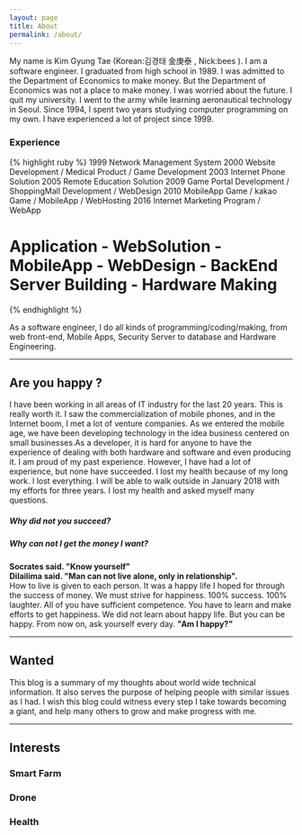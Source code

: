 ```yaml
---
layout: page
title: About
permalink: /about/
---
```

<p>My name is Kim Gyung Tae (Korean:김경태 金庚泰 , Nick:bees ). I am a software engineer. I graduated from high school in 1989. I was admitted to the Department of Economics to make money. But the Department of Economics was not a place to make money. I was worried about the future. I quit my university. I went to the army while learning aeronautical technology in Seoul. Since 1994, I spent two years studying computer programming on my own. I have experienced a lot of project since 1999.</p> 

### Experience
{% highlight ruby %}
1999 Network Management System
2000 Website Development / Medical Product / Game Development
2003 Internet Phone Solution
2005 Remote Education Solution
2009 Game Portal Development / ShoppingMall Development / WebDesign
2010 MobileApp Game / kakao Game / MobileApp / WebHosting
2016 Internet Marketing Program  / WebApp   
# Application - WebSolution - MobileApp - WebDesign - BackEnd Server Building - Hardware Making
{% endhighlight %}


<p>As a software engineer, I do all kinds of programming/coding/making, from web front-end, Mobile Apps, Security Server to database and Hardware Engineering.</p>

<hr />

<h2 id="Are you happy?">Are you happy ?</h2>
<p>I have been working in all areas of IT industry for the last 20 years. This is really worth it. I saw the commercialization of mobile phones, and in the Internet boom, I met a lot of venture companies. As we entered the mobile age, we have been developing technology in the idea business centered on small businesses.As a developer, it is hard for anyone to have the experience of dealing with both hardware and software and even producing it. I am proud of my past experience. However, I have had a lot of experience, but none have succeeded. I lost my health because of my long work. I lost everything. I will be able to walk outside in January 2018 with my efforts for three years. I lost my health and asked myself many questions. <br>
<h5> Why did not you succeed? </h5>
<h5> Why can not I get the money I want?</h5>
<b>Socrates said. "Know yourself"</b> <br>
<b>Dilailima said. "Man can not live alone, only in relationship".</b><br> 
How to live is given to each person. It was a happy life I hoped for through the success of money. We must strive for happiness. 100% success. 100% laughter. All of you have sufficient competence. You have to learn and make efforts to get happiness. We did not learn about happy life. But you can be happy. From now on, ask yourself every day. <b>"Am I happy?"</b><br></p>

<hr /> 
<h2 id="why-this-blog">Wanted</h2>

<p>This blog is a summary of my thoughts about world wide technical information. It also serves the purpose of helping people with similar issues as I had. I wish this blog could witness every step I take towards becoming a giant, and help many others to grow and make progress with me.</p>

<hr />

<h2 id="interests">Interests</h2> 
<h3 id="smartfarm">Smart Farm</h3>
<h3 id="drone">Drone</h3>
<h3 id="health">Health</h3>



<!--h2 id="activities">Activities</h2>

<div style="vertical-align:baseline;float:right;width:15rem;margin-left:1rem;display:none;">
<img style="margin:0;padding:0" src="/public/imgs/about/hosting.jpg" />
<small style="font-size: .65rem;color:#aaa;">Fall 13' @ Tongji SSE Orientation Gala</small>
</div>

<h3 id="tac">Drone</h3>

<p>TAC stands for <b>T</b>ongji <b>A</b>pple <b>C</b>lub. This is an amazing student developer organisation. As a key member, I was involved into many projects’ planning and development. Being able to work with those talented and brilliant guys is the luckiest thing ever.</p>

<h3 id="art-of-public-speaking-and-langsong">Art of Public Speaking and Langsong</h3>

<p>At a very young age, I worked at QTV(Qingdao Television Station) as a Kids Channel host. In college, I hosted several major celebrations. Meanwhile, I am the champion of <em>Praise China</em> Langsong Contest.</p>

<h3 id="writing">Writing</h3>
<p>Besides coding, I am a freelance writer and blogger, being featured on the front page of Baidu Space for several times, and often invited to write for magazines.</p-->